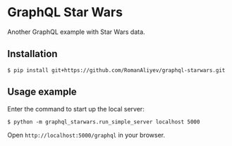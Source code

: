 # GraphQL Star Wars

Another GraphQL example with Star Wars data.

## Installation

```
$ pip install git+https://github.com/RomanAliyev/graphql-starwars.git
```

## Usage example

Enter the command to start up the local server:
```
$ python -m graphql_starwars.run_simple_server localhost 5000
```

Open ```http://localhost:5000/graphql``` in your browser.
